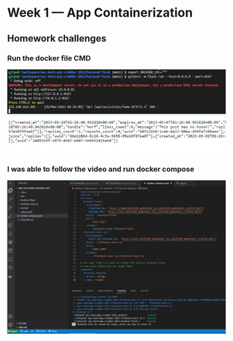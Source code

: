 # Week 1 — App Containerization

## Homework challenges 

### Run the docker file CMD 
![docker run CMD](assets/run_docker_cmd_1.JPG)
![docker run cmd2](assets/run_docker_cmd_2.JPG)

### I was able to follow the video and run docker compose
![I got docker compose working](assets/docker-compose.PNG)

